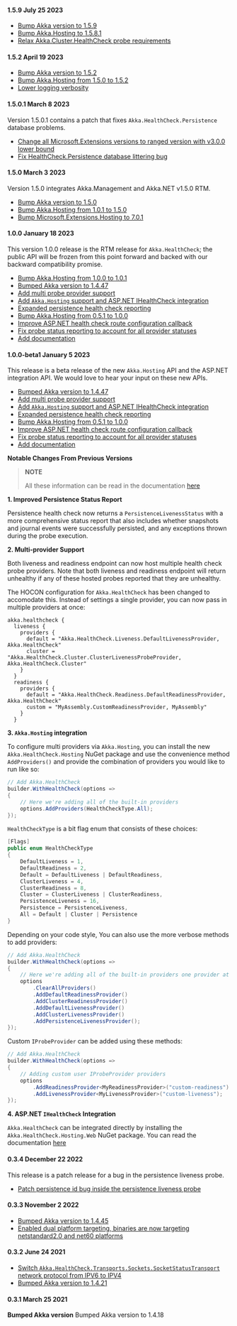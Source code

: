 #### 1.5.9 July 25 2023 ####

* [Bump Akka version to 1.5.9](https://github.com/akkadotnet/akka.net/releases/tag/1.5.9)
* [Bump Akka.Hosting to 1.5.8.1](https://github.com/petabridge/akkadotnet-healthcheck/pull/227)
* [Relax Akka.Cluster.HealthCheck probe requirements](https://github.com/petabridge/akkadotnet-healthcheck/pull/238)

#### 1.5.2 April 19 2023 ####

* [Bump Akka version to 1.5.2](https://github.com/akkadotnet/akka.net/releases/tag/1.5.2) 
* [Bump Akka.Hosting from 1.5.0 to 1.5.2](https://github.com/petabridge/akkadotnet-healthcheck/pull/213)
* [Lower logging verbosity](https://github.com/petabridge/akkadotnet-healthcheck/pull/209)

#### 1.5.0.1 March 8 2023 ####

Version 1.5.0.1 contains a patch that fixes `Akka.HealthCheck.Persistence` database problems.

* [Change all Microsoft.Extensions versions to ranged version with v3.0.0 lower bound](https://github.com/petabridge/akkadotnet-healthcheck/pull/205)
* [Fix HealthCheck.Persistence database littering bug](https://github.com/petabridge/akkadotnet-healthcheck/pull/206)

#### 1.5.0 March 3 2023 ####

Version 1.5.0 integrates Akka.Management and Akka.NET v1.5.0 RTM.

* [Bump Akka version to 1.5.0](https://github.com/akkadotnet/akka.net/releases/tag/1.5.0)
* [Bump Akka.Hosting from 1.0.1 to 1.5.0](https://github.com/petabridge/akkadotnet-healthcheck/pull/199)
* [Bump Microsoft.Extensions.Hosting to 7.0.1](https://github.com/petabridge/akkadotnet-healthcheck/pull/197)
 
#### 1.0.0 January 18 2023 ####

This version 1.0.0 release is the RTM release for `Akka.HealthCheck`; the public API will be frozen from this point forward and backed with our backward compatibility promise.

* [Bump Akka.Hosting from 1.0.0 to 1.0.1](https://github.com/petabridge/akkadotnet-healthcheck/pull/182)
* [Bumped Akka version to 1.4.47](https://github.com/akkadotnet/akka.net/releases/tag/1.4.47)
* [Add multi probe provider support](https://github.com/petabridge/akkadotnet-healthcheck/pull/151)
* [Add `Akka.Hosting` support and ASP.NET IHealthCheck integration](https://github.com/petabridge/akkadotnet-healthcheck/pull/148)
* [Expanded persistence health check reporting](https://github.com/petabridge/akkadotnet-healthcheck/pull/154)
* [Bump Akka.Hosting from 0.5.1 to 1.0.0](https://github.com/petabridge/akkadotnet-healthcheck/pull/163)
* [Improve ASP.NET health check route configuration callback](https://github.com/petabridge/akkadotnet-healthcheck/pull/165)
* [Fix probe status reporting to account for all provider statuses](https://github.com/petabridge/akkadotnet-healthcheck/pull/171)
* [Add documentation](https://github.com/petabridge/akkadotnet-healthcheck/pull/173)

#### 1.0.0-beta1 January 5 2023 ####
This release is a beta release of the new `Akka.Hosting` API and the ASP.NET integration API. We would love to hear your input on these new APIs.

* [Bumped Akka version to 1.4.47](https://github.com/akkadotnet/akka.net/releases/tag/1.4.47)
* [Add multi probe provider support](https://github.com/petabridge/akkadotnet-healthcheck/pull/151)
* [Add `Akka.Hosting` support and ASP.NET IHealthCheck integration](https://github.com/petabridge/akkadotnet-healthcheck/pull/148)
* [Expanded persistence health check reporting](https://github.com/petabridge/akkadotnet-healthcheck/pull/154)
* [Bump Akka.Hosting from 0.5.1 to 1.0.0](https://github.com/petabridge/akkadotnet-healthcheck/pull/163)
* [Improve ASP.NET health check route configuration callback](https://github.com/petabridge/akkadotnet-healthcheck/pull/165)
* [Fix probe status reporting to account for all provider statuses](https://github.com/petabridge/akkadotnet-healthcheck/pull/171)
* [Add documentation](https://github.com/petabridge/akkadotnet-healthcheck/pull/173)

**Notable Changes From Previous Versions**

> **NOTE**
> 
> All these information can be read in the documentation [here](https://github.com/petabridge/akkadotnet-healthcheck/blob/dev/README.md)

**1. Improved Persistence Status Report**

Persistence health check now returns a `PersistenceLivenessStatus` with a more comprehensive status report that also includes whether snapshots and journal events were successfully persisted, and any exceptions thrown during the probe execution.

**2. Multi-provider Support**

Both liveness and readiness endpoint can now host multiple health check probe providers. Note that both liveness and readiness endpoint will return unhealthy if any of these hosted probes reported that they are unhealthy.

The HOCON configuration for `Akka.HealthCheck` has been changed to accomodate this. Instead of settings a single provider, you can now pass in multiple providers at once:

```hocon
akka.healthcheck {
  liveness {
    providers {
      default = "Akka.HealthCheck.Liveness.DefaultLivenessProvider, Akka.HealthCheck"
      cluster = "Akka.HealthCheck.Cluster.ClusterLivenessProbeProvider, Akka.HealthCheck.Cluster"
    }
  }
  readiness {
    providers {
      default = "Akka.HealthCheck.Readiness.DefaultReadinessProvider, Akka.HealthCheck"
      custom = "MyAssembly.CustomReadinessProvider, MyAssembly"
    }
  }
```

**3. `Akka.Hosting` integration**

To configure multi providers via `Akka.Hosting`, you can install the new `Akka.HealthCheck.Hosting` NuGet package and use the convenience method `AddProviders()` and provide the combination of providers you would like to run like so:

```csharp
// Add Akka.HealthCheck
builder.WithHealthCheck(options =>
{
    // Here we're adding all of the built-in providers
    options.AddProviders(HealthCheckType.All);
});
```

`HealthCheckType` is a bit flag enum that consists of these choices:
```csharp
[Flags]
public enum HealthCheckType
{
    DefaultLiveness = 1,
    DefaultReadiness = 2,
    Default = DefaultLiveness | DefaultReadiness,
    ClusterLiveness = 4,
    ClusterReadiness = 8,
    Cluster = ClusterLiveness | ClusterReadiness,
    PersistenceLiveness = 16,
    Persistence = PersistenceLiveness,
    All = Default | Cluster | Persistence
}
```

Depending on your code style, You can also use the more verbose methods to add providers:
```csharp
// Add Akka.HealthCheck
builder.WithHealthCheck(options =>
{
    // Here we're adding all of the built-in providers one provider at a time
    options
        .ClearAllProviders()
        .AddDefaultReadinessProvider()
        .AddClusterReadinessProvider()
        .AddDefaultLivenessProvider()
        .AddClusterLivenessProvider()
        .AddPersistenceLivenessProvider();
});
```

Custom `IProbeProvider` can be added using these methods:
```csharp
// Add Akka.HealthCheck
builder.WithHealthCheck(options =>
{
    // Adding custom user IProbeProvider providers
    options
        .AddReadinessProvider<MyReadinessProvider>("custom-readiness")
        .AddLivenessProvider<MyLivenessProvider>("custom-liveness");
});
```

**4. ASP.NET `IHealthCheck` Integration**

`Akka.HealthCheck` can be integrated directly by installing the `Akka.HealthCheck.Hosting.Web` NuGet package. You can read the documentation [here](https://github.com/petabridge/akkadotnet-healthcheck/blob/dev/README.md#aspnet-integration)

#### 0.3.4 December 22 2022 ####

This release is a patch release for a bug in the persistence liveness probe.
* [Patch persistence id bug inside the persistence liveness probe](https://github.com/petabridge/akkadotnet-healthcheck/pull/154)

#### 0.3.3 November 2 2022 ####
* [Bumped Akka version to 1.4.45](https://github.com/akkadotnet/akka.net/releases/tag/1.4.45)
* [Enabled dual platform targeting, binaries are now targeting netstandard2.0 and net60 platforms](https://github.com/petabridge/akkadotnet-healthcheck/pull/140)

#### 0.3.2 June 24 2021 ####
* [Switch `Akka.HealthCheck.Transports.Sockets.SocketStatusTransport` network protocol from IPV6 to IPV4](https://github.com/petabridge/akkadotnet-healthcheck/pull/95)
* [Bumped Akka version to 1.4.21](https://github.com/akkadotnet/akka.net/releases/tag/1.4.21)

#### 0.3.1 March 25 2021 ####
**Bumped Akka version**
Bumped Akka version to 1.4.18